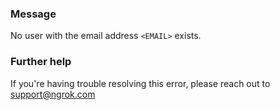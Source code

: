 
### Message
No user with the email address <code>&lt;EMAIL&gt;</code> exists.

### Further help
If you're having trouble resolving this error, please reach out to [support@ngrok.com](mailto:support@ngrok.com?subject=Help%20with%20ERR_NGROK_4300)

